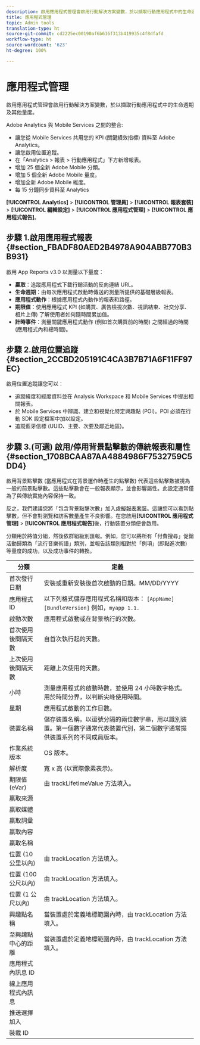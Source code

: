 ```yaml
---
description: 啟用應用程式管理會啟用行動解決方案變數，於以擷取行動應用程式中的生命週期及其他量度。
title: 應用程式管理
topic: Admin tools
translation-type: ht
source-git-commit: cd2225ec00190af6b616f313b419935c4f8dfafd
workflow-type: ht
source-wordcount: '623'
ht-degree: 100%

---
```



# 應用程式管理

啟用應用程式管理會啟用行動解決方案變數，於以擷取行動應用程式中的生命週期及其他量度。

Adobe Analytics 與 Mobile Services 之間的整合:

* 讓您從 Mobile Services 共用您的 KPI (關鍵績效指標) 資料至 Adobe Analytics。
* 讓您啟用位置追蹤。
* 在「Analytics > 報表 > 行動應用程式」下方新增報表。
* 增加 25 個全新 Adobe Mobile 分類。
* 增加 5 個全新 Adobe Mobile 量度。
* 增加全新 Adobe Mobile 維度。
* 每 15 分鐘同步資料至 Analytics

**[!UICONTROL Analytics]** > **[!UICONTROL 管理員]** > **[!UICONTROL 報表套裝]** > **[!UICONTROL 編輯設定]** > **[!UICONTROL 應用程式管理]** > **[!UICONTROL 應用程式報告]**。

## 步驟 1.啟用應用程式報表 {#section_FBADF80AED2B4978A904ABB770B3B931}

啟用 App Reports v3.0 以測量以下量度：

* **贏取**：追蹤應用程式下載行銷活動的反向連結 URL。
* **生命週期**：由每次應用程式啟動時傳送的測量所提供的基礎層級報表。
* **應用程式動作**：根據應用程式內動作的報表和路徑。
* **期限值**：使用應用程式 KPI (如購買、廣告檢視次數、視訊結束、社交分享、相片上傳) 了解使用者如何隨時間累加值。
* **計時事件**：測量關鍵應用程式動作 (例如首次購買前的時間) 之間經過的時間 (應用程式內和總時間)。

## 步驟 2.啟用位置追蹤 {#section_2CCBD205191C4CA3B7B71A6F11FF97EC}

啟用位置追蹤讓您可以：

* 追蹤緯度和經度資料並在 Analysis Workspace 和 Mobile Services 中提出相關報表。
* 於 Mobile Services 中辨識、建立和視覺化特定興趣點 (POI)。POI 必須在行動 SDK 設定檔案中加以設定。
* 追蹤藍牙信標 (UUID、主要、次要及鄰近地區)。

## 步驟 3.(可選) 啟用/停用背景點擊數的傳統報表和屬性 {#section_1708BCAA87AA4884986F7532759C5DD4}

啟用背景點擊數 (當應用程式在背景運作時產生的點擊數) 代表這些點擊數被視為一般的前景點擊數。這些點擊數會在一般報表顯示，並會影響屬性。此設定通常僅為了與傳統實施內容保持一致。

反之，我們建議您將「包含背景點擊次數」加入[虛擬報表套裝](/help/components/vrs/vrs-about.md)。這讓您可以看到點擊數，但不會對瀏覽和訪客數量產生不良影響。在您啟用&#x200B;**[!UICONTROL 應用程式管理]** > **[!UICONTROL 應用程式報告]**&#x200B;後，行動裝置分類便會啟用。

分類用於將值分組，然後依群組級別匯報。例如，您可以將所有「付費搜尋」促銷活動歸類為「流行音樂術語」類別，並報告該類別相對於「例項」(即點進次數) 等量度的成功，以及成功事件的轉換。

| 分類 | 定義 |
|--- |--- |
| 首次發行日期 | 安裝或重新安裝後首次啟動的日期。MM/DD/YYYY |
| 應用程式 ID | 以下列格式儲存應用程式名稱和版本：      `[AppName] [BundleVersion]`  例如，`myapp 1.1.` |
| 啟動次數 | 應用程式啟動或在背景執行的次數。 |
| 首次使用後間隔天數 | 自首次執行起的天數。 |
| 上次使用後間隔天數 | 距離上次使用的天數。 |
| 小時 | 測量應用程式的啟動時數，並使用 24 小時數字格式。用於時間分界，以判斷尖峰使用時間。 |
| 星期 | 應用程式啟動的工作日數。 |
| 裝置名稱 | 儲存裝置名稱。以逗號分隔的兩位數字串，用以識別裝置。第一個數字通常代表裝置代別，第二個數字通常提供裝置系列的不同成員版本。 |
| 作業系統版本 | OS 版本。 |
| 解析度 | 寬 x 高 (以實際像素表示)。 |
| 期限值 (eVar) | 由 trackLifetimeValue 方法填入。 |
| 贏取來源 |  |
| 贏取媒體 |  |
| 贏取詞彙 |  |
| 贏取內容 |  |
| 贏取名稱 |  |
| 位置 (10 公里以內) | 由 trackLocation 方法填入。 |
| 位置 (100 公尺以內) | 由 trackLocation 方法填入。 |
| 位置 (1 公尺以內) | 由 trackLocation 方法填入。 |
| 興趣點名稱 | 當裝置處於定義地標範圍內時，由 trackLocation 方法填入。 |
| 至興趣點中心的距離 | 當裝置處於定義地標範圍內時，由 trackLocation 方法填入。 |
| 應用程式內訊息 ID |  |
| 線上應用程式內訊息 |  |
| 推送選擇加入 |  |
| 裝載 ID |  |

